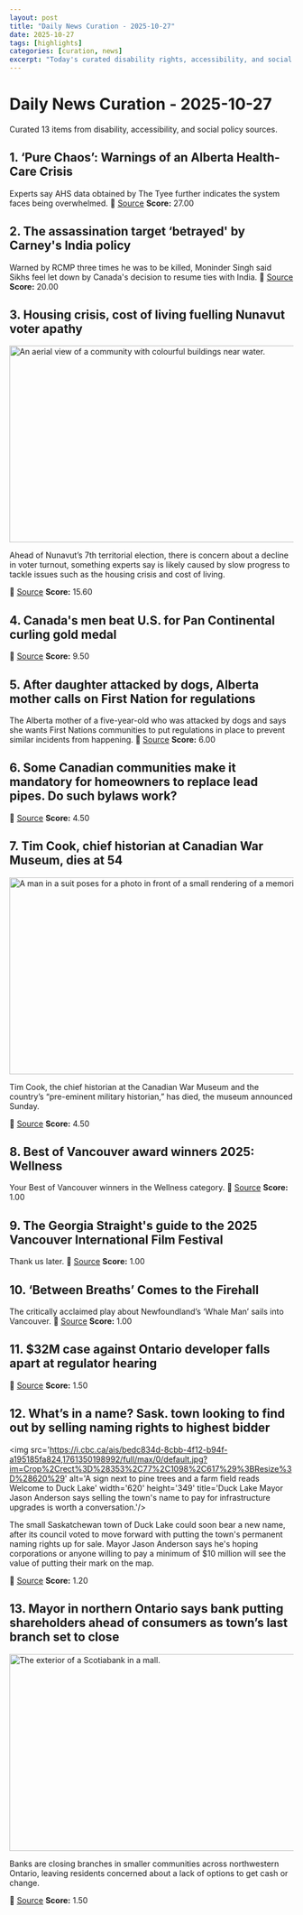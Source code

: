 ```yaml
---
layout: post
title: "Daily News Curation - 2025-10-27"
date: 2025-10-27
tags: [highlights]
categories: [curation, news]
excerpt: "Today's curated disability rights, accessibility, and social policy news from across Canada."
---
```


# Daily News Curation - 2025-10-27

Curated 13 items from disability, accessibility, and social policy sources.

## 1. ‘Pure Chaos’: Warnings of an Alberta Health-Care Crisis
Experts say AHS data obtained by The Tyee further indicates the system faces being overwhelmed.
📍 [Source](https://thetyee.ca/News/2025/10/27/Warnings-Alberta-Health-Care-Crisis/)
**Score:** 27.00

## 2. The assassination target ‘betrayed' by Carney's India policy
Warned by RCMP three times he was to be killed, Moninder Singh said Sikhs feel let down by Canada's decision to resume ties with India.
📍 [Source](https://globalnews.ca/news/11493529/assassination-target-betrayed-carney-return-to-india/)
**Score:** 20.00

## 3. Housing crisis, cost of living fuelling Nunavut voter apathy
<img src='https://i.cbc.ca/ais/00ad2359-dcea-4cda-b41d-49c3268ba4a9,1761500128625/full/max/0/default.jpg?im=Crop%2Crect%3D%280%2C0%2C1920%2C1080%29%3BResize%3D%28620%29' alt='An aerial view of a community with colourful buildings near water. ' width='620' height='349' title=''/><p>Ahead of Nunavut’s 7th territorial election, there is concern about a decline in voter turnout, something experts say is likely caused by slow progress to tackle issues such as the housing crisis and cost of living.</p>
📍 [Source](https://www.cbc.ca/player/play/9.6954316?cmp=rss)
**Score:** 15.60

## 4. Canada's men beat U.S. for Pan Continental curling gold medal
📍 [Source](https://www.cbc.ca/sports/olympics/winter/curling/brad-jacobs-gold-medal-pan-continental-curling-homan-virginia-9.6954375?cmp=rss)
**Score:** 9.50

## 5. After daughter attacked by dogs, Alberta mother calls on First Nation for regulations
The Alberta mother of a five-year-old who was attacked by dogs and says she wants First Nations communities to put regulations in place to prevent similar incidents from happening.
📍 [Source](https://globalnews.ca/news/11495686/dog-attack-mother-regulations-sucker-creek-first-nation/)
**Score:** 6.00

## 6. Some Canadian communities make it mandatory for homeowners to replace lead pipes. Do such bylaws work?
📍 [Source](https://www.cbc.ca/news/canada/thunder-bay/lead-pipes-thunder-bay-9.6952443?cmp=rss)
**Score:** 4.50

## 7. Tim Cook, chief historian at Canadian War Museum, dies at 54
<img src='https://i.cbc.ca/ais/6e9d7335-b57f-47c5-96f3-308ba459f474,1761513492450/full/max/0/default.jpg?im=Crop%2Crect%3D%280%2C222%2C4624%2C2601%29%3BResize%3D%28620%29' alt='A man in a suit poses for a photo in front of a small rendering of a memorial.' width='620' height='349' title='Canadian military historian Tim Cook poses next to a maquette of the memorial at Vimy Ridge in the centre of the exhibition "Vimy - Beyond the Battle," at the Canadian War Museum, Wednesday April 5, 2017 in Ottawa. THE CANADIAN PRESS/'/><p>Tim Cook, the chief historian at the Canadian War Museum and the country’s “pre-eminent military historian,” has died, the museum announced Sunday. </p>
📍 [Source](https://www.cbc.ca/news/canada/ottawa/canadian-war-museum-tim-cook-dies-9.6954386?cmp=rss)
**Score:** 4.50

## 8. Best of Vancouver award winners 2025: Wellness
Your Best of Vancouver winners in the Wellness category.
📍 [Source](https://www.straight.com/living/best-of-vancouver-award-winners-2025-wellness)
**Score:** 1.00

## 9. The Georgia Straight's guide to the 2025 Vancouver International Film Festival
Thank us later.
📍 [Source](https://www.straight.com/movies/georgia-straights-guide-to-2025-vancouver-international-film-festival)
**Score:** 1.00

## 10. ‘Between Breaths’ Comes to the Firehall
The critically acclaimed play about Newfoundland’s ‘Whale Man’ sails into Vancouver.
📍 [Source](https://thetyee.ca/Presents/2025/10/27/Between-Breaths-Firehall/)
**Score:** 1.00

## 11. $32M case against Ontario developer falls apart at regulator hearing
📍 [Source](https://www.cbc.ca/news/canada/toronto/32m-case-against-ontario-developer-falls-apart-at-regulator-hearing-9.6952185?cmp=rss)
**Score:** 1.50

## 12. What’s in a name? Sask. town looking to find out by selling naming rights to highest bidder
<img src='https://i.cbc.ca/ais/bedc834d-8cbb-4f12-b94f-a195185fa824,1761350198992/full/max/0/default.jpg?im=Crop%2Crect%3D%28353%2C77%2C1098%2C617%29%3BResize%3D%28620%29' alt='A sign next to pine trees and a farm field reads Welcome to Duck Lake' width='620' height='349' title='Duck Lake Mayor Jason Anderson says selling the town's name to pay for infrastructure upgrades is worth a conversation.'/><p>The small Saskatchewan town of Duck Lake could soon bear a new name, after its council voted to move forward with putting the town's permanent naming rights up for sale. Mayor Jason Anderson says he's hoping corporations or anyone willing to pay a minimum of $10 million will see the value of putting their mark on the map.</p>
📍 [Source](https://www.cbc.ca/news/canada/saskatchewan/duck-lake-naming-rights-sale-9.6952202?cmp=rss)
**Score:** 1.20

## 13. Mayor in northern Ontario says bank putting shareholders ahead of consumers as town’s last branch set to close
<img src='https://i.cbc.ca/ais/eadf8c86-c249-4464-b386-51acfa9ce9ff,1761326638719/full/max/0/default.jpg?im=Crop%2Crect%3D%280%2C136%2C480%2C270%29%3BResize%3D%28620%29' alt='The exterior of a Scotiabank in a mall.' width='620' height='349' title='The Scotiabank branch in Marathon is closing in the spring.'/><p>Banks are closing branches in smaller communities across northwestern Ontario, leaving residents concerned about a lack of options to get cash or change.</p>
📍 [Source](https://www.cbc.ca/news/canada/thunder-bay/bank-closures-nwo-9.6950933?cmp=rss)
**Score:** 1.50

